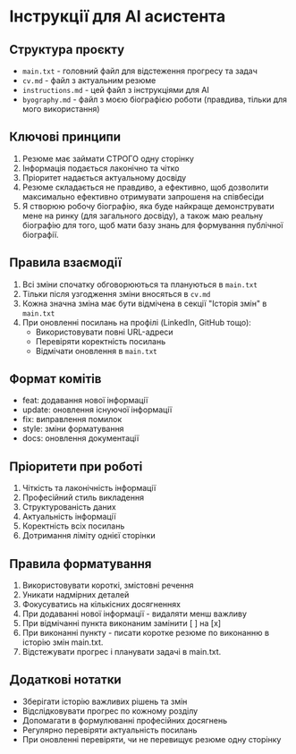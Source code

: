 # Інструкції для AI асистента

## Структура проєкту
- `main.txt` - головний файл для відстеження прогресу та задач
- `cv.md` - файл з актуальним резюме
- `instructions.md` - цей файл з інструкціями для AI
- `byography.md` - файл з моєю біографією роботи (правдива, тільки для мого використання)

## Ключові принципи
1. Резюме має займати СТРОГО одну сторінку
2. Інформація подається лаконічно та чітко
3. Пріоритет надається актуальному досвіду
4. Резюме складається не правдиво, а ефективно, щоб дозволити максимально ефективно отримувати запрошеня на співбесіди
5. Я створюю робочу біографію, яка буде найкраще демонструвати мене на ринку (для загального досвіду), а також маю реальну біографію для того, щоб мати базу знань для формування публічної біографії.

## Правила взаємодії
1. Всі зміни спочатку обговорюються та плануються в `main.txt`
2. Тільки після узгодження зміни вносяться в `cv.md`
3. Кожна значна зміна має бути відмічена в секції "Історія змін" в `main.txt`
4. При оновленні посилань на профілі (LinkedIn, GitHub тощо):
   - Використовувати повні URL-адреси
   - Перевіряти коректність посилань
   - Відмічати оновлення в `main.txt`

## Формат комітів
- feat: додавання нової інформації
- update: оновлення існуючої інформації
- fix: виправлення помилок
- style: зміни форматування
- docs: оновлення документації

## Пріоритети при роботі
1. Чіткість та лаконічність інформації
2. Професійний стиль викладення
3. Структурованість даних
4. Актуальність інформації
5. Коректність всіх посилань
6. Дотримання ліміту однієї сторінки

## Правила форматування
1. Використовувати короткі, змістовні речення
2. Уникати надмірних деталей
3. Фокусуватись на кількісних досягненнях
4. При додаванні нової інформації - видаляти менш важливу
5. При відмічанні пункта виконаним замінити [ ] на [x]
6. При виконанні пункту - писати коротке резюме по виконанню в історію змін main.txt.
7. Відстежувати прогрес і планувати задачі в main.txt.

## Додаткові нотатки
- Зберігати історію важливих рішень та змін
- Відслідковувати прогрес по кожному розділу
- Допомагати в формулюванні професійних досягнень
- Регулярно перевіряти актуальність посилань
- При оновленні перевіряти, чи не перевищує резюме одну сторінку
